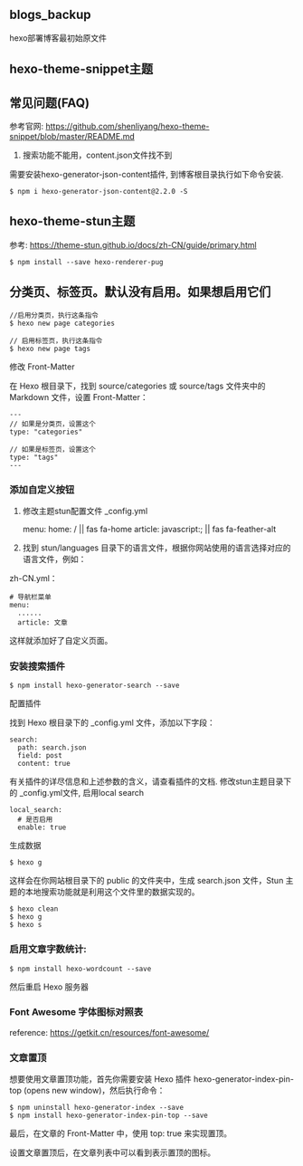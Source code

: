 ## blogs_backup
hexo部署博客最初始原文件

## hexo-theme-snippet主题

## 常见问题(FAQ)
参考官网: https://github.com/shenliyang/hexo-theme-snippet/blob/master/README.md

1. 搜索功能不能用，content.json文件找不到

需要安装hexo-generator-json-content插件, 到博客根目录执行如下命令安装.


	$ npm i hexo-generator-json-content@2.2.0 -S


## hexo-theme-stun主题
参考: https://theme-stun.github.io/docs/zh-CN/guide/primary.html

	$ npm install --save hexo-renderer-pug

## 分类页、标签页。默认没有启用。如果想启用它们

	//启用分类页，执行这条指令
	$ hexo new page categories
	
	// 启用标签页，执行这条指令
	$ hexo new page tags

修改 Front-Matter

在 Hexo 根目录下，找到 source/categories 或 source/tags 文件夹中的 Markdown 文件，设置 Front-Matter：

	---
	// 如果是分类页，设置这个
	type: "categories"
	
	// 如果是标签页，设置这个
	type: "tags"
	---

### 添加自定义按钮
1. 修改主题stun配置文件 _config.yml


	menu:
	  home: / || fas fa-home
	  article: javascript:; || fas fa-feather-alt

2. 找到 stun/languages 目录下的语言文件，根据你网站使用的语言选择对应的语言文件，例如：

zh-CN.yml：


	# 导航栏菜单
	menu:
	  ......
	  article: 文章

这样就添加好了自定义页面。


### 安装搜索插件

	$ npm install hexo-generator-search --save
配置插件

找到 Hexo 根目录下的 _config.yml 文件，添加以下字段：

	search:
	  path: search.json
	  field: post
	  content: true
有关插件的详尽信息和上述参数的含义，请查看插件的文档.
修改stun主题目录下的 _config.yml文件, 启用local search

	local_search:
	  # 是否启用
	  enable: true
生成数据

	$ hexo g
这样会在你网站根目录下的 public 的文件夹中，生成 search.json 文件，Stun 主题的本地搜索功能就是利用这个文件里的数据实现的。

	$ hexo clean
	$ hexo g
	$ hexo s
### 启用文章字数统计:

	$ npm install hexo-wordcount --save
然后重启 Hexo 服务器

### Font Awesome 字体图标对照表
reference: https://getkit.cn/resources/font-awesome/

### 文章置顶

想要使用文章置顶功能，首先你需要安装 Hexo 插件 hexo-generator-index-pin-top (opens new window)，然后执行命令：

	$ npm uninstall hexo-generator-index --save
	$ npm install hexo-generator-index-pin-top --save
最后，在文章的 Front-Matter 中，使用 top: true 来实现置顶。

设置文章置顶后，在文章列表中可以看到表示置顶的图标。







